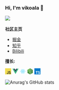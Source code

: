 ### Hi, I'm vikoala 👋

![](https://visitor-badge.glitch.me/badge?page_id=vikoala.vikoala)



**社区主页**  

- [掘金](https://juejin.cn/user/281914445928957/posts)
- [知乎](https://www.zhihu.com/people/streetworkoutsc)
- [Bilibili](https://space.bilibili.com/73748193?spm_id_from=333.1007.0.0)

**擅长:**  

<code><img height="20" src="https://raw.githubusercontent.com/github/explore/80688e429a7d4ef2fca1e82350fe8e3517d3494d/topics/javascript/javascript.png"></code>
<code><img height="20" src="https://raw.githubusercontent.com/github/explore/80688e429a7d4ef2fca1e82350fe8e3517d3494d/topics/vue/vue.png"></code>
<code><img height="20" src="https://raw.githubusercontent.com/github/explore/80688e429a7d4ef2fca1e82350fe8e3517d3494d/topics/react/react.png"></code>
<code><img height="20" src="https://raw.githubusercontent.com/github/explore/80688e429a7d4ef2fca1e82350fe8e3517d3494d/topics/nodejs/nodejs.png"></code>
<code><img height="20" src="https://raw.githubusercontent.com/github/explore/80688e429a7d4ef2fca1e82350fe8e3517d3494d/topics/typescript/typescript.png"></code>


![Anurag's GitHub stats](https://github-readme-stats.vercel.app/api?username=vikoala&show_icons=true&theme=dracula)


